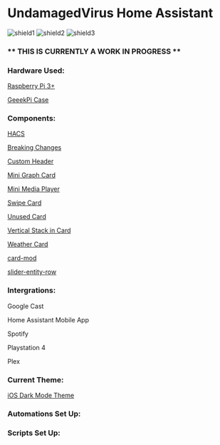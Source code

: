 # UndamagedVirus Home Assistant 

![shield1](https://img.shields.io/badge/Home%20Assistant-0.105.4-green.svg "HA version")
![shield2](https://img.shields.io/github/last-commit/UndamagedVirus/Home-AssistantConfig.svg "last-commit")
![shield3](https://img.shields.io/github/commit-activity/m/UndamagedVirus/Home-AssistantConfig.svg?style=flat-square "Commit Activity")



### ** **THIS IS CURRENTLY A WORK IN PROGRESS** **

### Hardware Used:
[Raspberry Pi 3+](https://www.amazon.co.uk/gp/product/B07BDR5PDW/ref=ppx_yo_dt_b_search_asin_title?ie=UTF8psc=1)

[GeeekPi Case](https://www.amazon.co.uk/gp/product/B07BBFRLNJ/ref=ppx_yo_dt_b_asin_title_o00_s00?ie=UTF8&psc=1)

### Components:

[HACS](https://github.com/hacs/integration)

[Breaking Changes](https://github.com/custom-components/breaking_changes)

[Custom Header](https://github.com/maykar/custom-header)

[Mini Graph Card](https://github.com/kalkih/mini-graph-card)

[Mini Media Player](https://github.com/kalkih/mini-media-player)

[Swipe Card](https://github.com/bramkragten/swipe-card)

[Unused Card](https://github.com/custom-cards/unused-card)

[Vertical Stack in Card](https://github.com/custom-cards/vertical-stack-in-card)

[Weather Card](https://github.com/bramkragten/weather-card)

[card-mod](https://github.com/thomasloven/lovelace-card-mod)

[slider-entity-row](https://github.com/thomasloven/lovelace-slider-entity-row)

### Intergrations:

Google Cast

Home Assistant Mobile App

Spotify

Playstation 4

Plex

### Current Theme:

[iOS Dark Mode Theme](https://github.com/basnijholt/lovelace-ios-dark-mode-theme)

### Automations Set Up:

### Scripts Set Up: